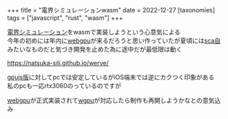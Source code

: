 +++
title = "電界シミュレーションwasm"
date = 2022-12-27
[taxonomies]
tags = ["javascript", "rust", "wasm"]
+++

[電界シミュレーション](../2-sotsuken)をwasmで実装しようという心意気による\
今年の初めには年内に[webgpu](https://www.w3.org/TR/webgpu/)が来るだろうと思い作っていたが夏頃には[sca自](https://twitter.com/sca_di)みたいなものだと気づき開発を止めた為に途中だが最低限は動く

<https://natsuka-sili.github.io/werve/>

[gpujs版](https://s1kl.github.io/werve/)に対してpcでは安定しているがiOS端末では逆にカクつく印象がある\
私のpcも一応rtx3060のっているのですが

[webgpu](https://www.w3.org/TR/webgpu/)が正式実装されて[wgpu](https://wgpu.rs/)が対応したら制作も再開しようかなとの意気込み
